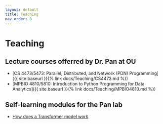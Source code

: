```yaml
---
layout: default
title: Teaching
nav_order: 8
---
```

# Teaching

## Lecture courses offerred by Dr. Pan at OU

- [CS 4473/5473: Parallel, Distributed, and Network (PDN) Programming]({{ site.baseurl }}{% link docs/Teaching/CS4473.md %})
- [MPBIO 4810/5810: Introduction to Python Programming for Data Analytics]({{ site.baseurl }}{% link docs/Teaching/MPBIO4810.md %})

## Self-learning modules for the Pan lab 

- [How does a Transformer model work]()
